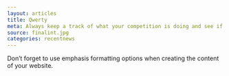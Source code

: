 ```yaml
---
layout: articles
title: Qwerty
meta: Always keep a track of what your competition is doing and see if you can boost your own sales from using, or modifying, some of their tactics.
source: finalint.jpg
categories: recentnews
---
```

Don’t forget to use emphasis formatting options when creating the content of your website.
